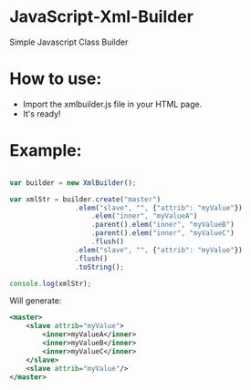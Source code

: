 # JavaScript-Xml-Builder
Simple Javascript Class Builder

# How to use:
- Import the xmlbuilder.js file in your HTML page.
- It's ready!

# Example:
```javascript

var builder = new XmlBuilder();

var xmlStr = builder.create("master")
				.elem("slave", "", {"attrib": "myValue"})
					.elem("inner", "myValueA")
					.parent().elem("inner", "myValueB")
					.parent().elem("inner", "myValueC")
					.flush()
				.elem("slave", "", {"attrib": "myValue"})
				.flush()
				.toString();

console.log(xmlStr);

```

Will generate:

```xml
<master>
    <slave attrib="myValue">
        <inner>myValueA</inner>
        <inner>myValueB</inner>
        <inner>myValueC</inner>
    </slave>
    <slave attrib="myValue"/>
</master>
```
